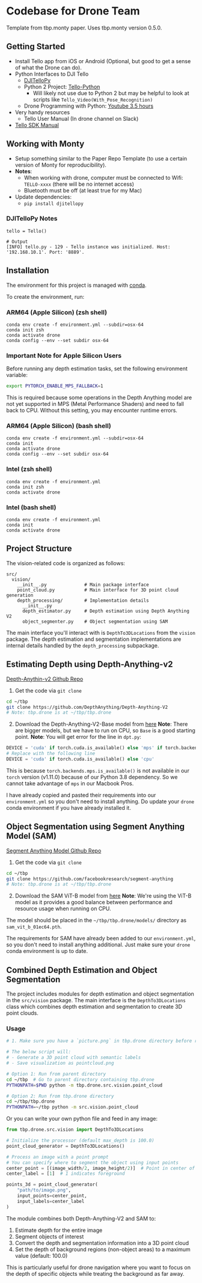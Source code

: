 # Codebase for Drone Team

Template from tbp.monty paper. Uses tbp.monty version 0.5.0. 

## Getting Started

- Install Tello app from iOS or Android (Optional, but good to get a sense of what the Drone can do). 
- Python Interfaces to DJI Tello
	- [DJITelloPy](https://github.com/damiafuentes/DJITelloPy)
	- Python 2 Project: [Tello-Python](https://github.com/dji-sdk/Tello-Python)
		- Will likely not use due to Python 2 but may be helpful to look at scripts like `Tello_Video(With_Pose_Recognition)`
	- Drone Programming with Python: [Youtube 3.5 hours](https://www.youtube.com/watch?v=LmEcyQnfpDA)
- Very handy resources
    - Tello User Manual (In drone channel on Slack)
- [Tello SDK Manual](https://dl-cdn.ryzerobotics.com/downloads/Tello/Tello%20SDK%202.0%20User%20Guide.pdf)

## Working with Monty
- Setup something similar to the Paper Repo Template (to use a certain version of Monty for reproducibility).
- **Notes**: 
	- When working with drone, computer must be connected to Wifi: `TELLO-xxxx` (there will be no internet access)
	- Bluetooth must be off (at least true for my Mac)
- Update dependencies:
	- `pip install djitellopy`

### DJITelloPy Notes
```
tello = Tello()

# Output
[INFO] tello.py - 129 - Tello instance was initialized. Host: '192.168.10.1'. Port: '8889'.
```

## Installation

The environment for this project is managed with [conda](https://www.anaconda.com/download/success).

To create the environment, run:

### ARM64 (Apple Silicon) (zsh shell)
```
conda env create -f environment.yml --subdir=osx-64
conda init zsh
conda activate drone
conda config --env --set subdir osx-64
```

### Important Note for Apple Silicon Users
Before running any depth estimation tasks, set the following environment variable:
```bash
export PYTORCH_ENABLE_MPS_FALLBACK=1
```
This is required because some operations in the Depth Anything model are not yet supported in MPS (Metal Performance Shaders) and need to fall back to CPU. Without this setting, you may encounter runtime errors.

### ARM64 (Apple Silicon) (bash shell)
```
conda env create -f environment.yml --subdir=osx-64
conda init
conda activate drone
conda config --env --set subdir osx-64
```

### Intel (zsh shell)
```
conda env create -f environment.yml
conda init zsh
conda activate drone 
```

### Intel (bash shell)
```
conda env create -f environment.yml
conda init
conda activate drone 
```

## Project Structure

The vision-related code is organized as follows:
```
src/
  vision/
    __init__.py              # Main package interface
    point_cloud.py           # Main interface for 3D point cloud generation
    depth_processing/        # Implementation details
      __init__.py
      depth_estimator.py     # Depth estimation using Depth Anything V2
      object_segmenter.py    # Object segmentation using SAM
```

The main interface you'll interact with is `DepthTo3DLocations` from the `vision` package. The depth estimation and segmentation implementations are internal details handled by the `depth_processing` subpackage.

## Estimating Depth using Depth-Anything-v2

[Depth-Anythin-v2 Github Repo](https://github.com/DepthAnything/Depth-Anything-V2)

1. Get the code via `git clone`
```bash
cd ~/tbp
git clone https://github.com/DepthAnything/Depth-Anything-V2
# Note: tbp.drone is at ~/tbp/tbp.drone
```
2. Download the Depth-Anything-V2-Base model from [here](https://huggingface.co/depth-anything/Depth-Anything-V2-Base/resolve/main/depth_anything_v2_vitb.pth?download=true) 
**Note**: There are bigger models, but we have to run on CPU, so `Base` is a good starting point. 
**Note**: You will get error for the line in `dpt.py`:
```python
DEVICE = 'cuda' if torch.cuda.is_available() else 'mps' if torch.backends.mps.is_available() else 'cpu'
# Replace with the following line
DEVICE = 'cuda' if torch.cuda.is_available() else 'cpu'
```
This is because `torch.backends.mps.is_available()` is not available in our `torch` version (v1.11.0) because of our Python 3.8 dependency. So we cannot take advantage of `mps` in our Macbook Pros. 

I have already copied and pasted their requirements into our `environment.yml` so you don't need to install anything. Do update your `drone` conda environment if you have already installed it. 

## Object Segmentation using Segment Anything Model (SAM)

[Segment Anything Model Github Repo](https://github.com/facebookresearch/segment-anything)

1. Get the code via `git clone`
```bash
cd ~/tbp
git clone https://github.com/facebookresearch/segment-anything
# Note: tbp.drone is at ~/tbp/tbp.drone
```

2. Download the SAM ViT-B model from [here](https://dl.fbaipublicfiles.com/segment_anything/sam_vit_b_01ec64.pth)
**Note**: We're using the ViT-B model as it provides a good balance between performance and resource usage when running on CPU.

The model should be placed in the `~/tbp/tbp.drone/models/` directory as `sam_vit_b_01ec64.pth`.

The requirements for SAM have already been added to our `environment.yml`, so you don't need to install anything additional. Just make sure your `drone` conda environment is up to date.

## Combined Depth Estimation and Object Segmentation

The project includes modules for depth estimation and object segmentation in the `src/vision` package. The main interface is the `DepthTo3DLocations` class which combines depth estimation and segmentation to create 3D point clouds.

### Usage

```bash
# 1. Make sure you have a `picture.png` in tbp.drone directory before running

# The below script will:
# - Generate a 3D point cloud with semantic labels
# - Save visualization as pointcloud.png

# Option 1: Run from parent directory
cd ~/tbp  # Go to parent directory containing tbp.drone
PYTHONPATH=$PWD python -m tbp.drone.src.vision.point_cloud

# Option 2: Run from tbp.drone directory
cd ~/tbp/tbp.drone
PYTHONPATH=~/tbp python -m src.vision.point_cloud
```

Or you can write your own python file and feed in any image:

```python
from tbp.drone.src.vision import DepthTo3DLocations

# Initialize the processor (default max_depth is 100.0)
point_cloud_generator = DepthTo3DLocations()

# Process an image with a point prompt
# You can specify where to segment the object using input points
center_point = [(image_width/2, image_height/2)]  # Point in center of image
center_label = [1]  # 1 indicates foreground

points_3d = point_cloud_generator(
    "path/to/image.png",
    input_points=center_point,
    input_labels=center_label
)
```

The module combines both Depth-Anything-V2 and SAM to:
1. Estimate depth for the entire image
2. Segment objects of interest
3. Convert the depth and segmentation information into a 3D point cloud
4. Set the depth of background regions (non-object areas) to a maximum value (default: 100.0)

This is particularly useful for drone navigation where you want to focus on the depth of specific objects while treating the background as far away.

